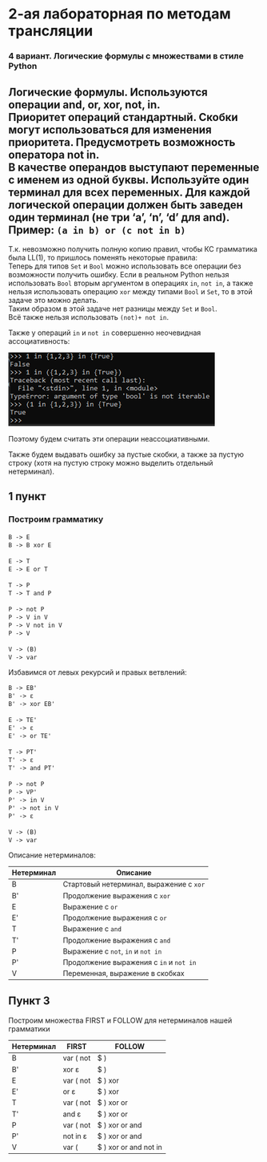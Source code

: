 # 2-ая лабораторная по методам трансляции
### 4 вариант. Логические формулы с множествами в стиле Python
Логические формулы. Используются операции and, or, xor, not, in. \
Приоритет операций стандартный. Скобки могут использоваться для изменения приоритета. Предусмотреть возможность оператора not in. \
В качестве операндов выступают переменные с именем из одной буквы. Используйте один терминал для всех переменных. Для каждой логической операции должен быть заведен один терминал (не три ‘a’, ‘n’, ‘d’ для and). \
Пример: `(a in b) or (c not in b)`
--------------------
Т.к. невозможно получить полную копию правил, чтобы КС грамматика была LL(1), то пришлось поменять некоторые правила: \
Теперь для типов `Set` и `Bool` можно использовать все операции без возможности получить ошибку. 
Если в реальном Python нельзя использовать `Bool` вторым аргументом в операциях `in`, `not in`, а также нельзя использовать операцию `xor` между типами `Bool` и `Set`, то в этой задаче это можно делать.  
Таким образом в этой задаче нет разницы между `Set` и `Bool`.  
Всё также нельзя использовать `(not)+ not in`.

Также у операций `in` и `not in` совершенно неочевидная ассоциативность:

![img.png](img.png)

Поэтому будем считать эти операции неассоциативными.

Также будем выдавать ошибку за пустые скобки, а также за пустую строку (хотя на пустую строку можно выделить отдельный нетерминал).

## 1 пункт
### Построим грамматику

```
B -> E
B -> B xor E

E -> T
E -> E or T

T -> P
T -> T and P

P -> not P
P -> V in V
P -> V not in V
P -> V

V -> (B)
V -> var 
```

Избавимся от левых рекурсий и правых ветвлений:

```
B -> EB'
B' -> ε
B' -> xor EB'

E -> TE'
E' -> ε
E' -> or TE'

T -> PT'
T' -> ε
T' -> and PT'

P -> not P
P -> VP'
P' -> in V
P' -> not in V
P' -> ε

V -> (B)
V -> var 

```

Описание нетерминалов:

| Нетерминал | Описание                                |
|------------|-----------------------------------------|
| B          | Стартовый нетерминал, выражение с `xor` |
| B'         | Продолжение выражения с `xor`           |
| E          | Выражение с `or`                        |
| E'         | Продолжение выражения с `or`            |
| T          | Выражение с `and`                       |
| T'         | Продолжение выражения с `and`           |
| P          | Выражение с `not`, `in` и `not in`      |
| P'         | Продолжение выражения с `in` и `not in` |
| V          | Переменная, выражение в скобках         |


## Пункт 3

Построим множества FIRST и FOLLOW для нетерминалов нашей грамматики

| Нетерминал | FIRST      | FOLLOW                |
|------------|------------|-----------------------|
| B          | var ( not  | $ )                   |
| B'         | xor ε      | $ )                   |
| E          | var ( not  | $ ) xor               |
| E'         | or ε       | $ ) xor               |
| T          | var ( not  | $ ) xor or            |
| T'         | and ε      | $ ) xor or            |
| P          | var ( not  | $ ) xor or and        |
| P'         | not in ε   | $ ) xor or and        |
| V          | var (      | $ ) xor or and not in |
